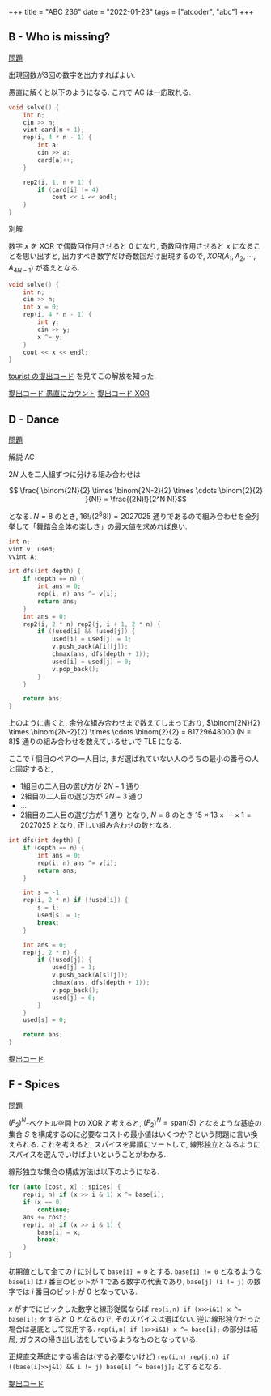 +++
title = "ABC 236"
date = "2022-01-23"
tags = ["atcoder", "abc"]
+++



## B - Who is missing?

[問題](https://atcoder.jp/contests/abc236/tasks/abc236_b)

出現回数が3回の数字を出力すればよい.

愚直に解くと以下のようになる. これで AC は一応取れる.

```cpp
void solve() {
    int n;
    cin >> n;
    vint card(n + 1);
    rep(i, 4 * n - 1) {
        int a;
        cin >> a;
        card[a]++;
    }

    rep2(i, 1, n + 1) {
        if (card[i] != 4)
            cout << i << endl;
    }
}
```

別解

数字 $x$ を XOR で偶数回作用させると 0 になり, 奇数回作用させると $x$ になることを思い出すと,
出力すべき数字だけ奇数回だけ出現するので, $XOR(A_1, A_2, \cdots, A_{4N-1})$ が答えとなる.

```cpp
void solve() {
    int n;
    cin >> n;
    int x = 0;
    rep(i, 4 * n - 1) {
        int y;
        cin >> y;
        x ^= y;
    }
    cout << x << endl;
}
```

[tourist の提出コード](https://atcoder.jp/contests/abc236/submissions/28719049) を見てこの解放を知った.

[提出コード 愚直にカウント](https://atcoder.jp/contests/abc236/submissions/28723521)
[提出コード XOR](https://atcoder.jp/contests/abc236/submissions/28760849)

## D - Dance

[問題](https://atcoder.jp/contests/abc236/tasks/abc236_d)

解説 AC

$2N$ 人を二人組ずつに分ける組み合わせは

$$
\frac{ \binom{2N}{2} \times \binom{2N-2}{2} \times \cdots \binom{2}{2} }{N!} = \frac{(2N)!}{2^N N!}$$

となる. $N = 8$ のとき, $16! / (2^8 8!) = 2027025$ 通りであるので組み合わせを全列挙して「舞踏会全体の楽しさ」の最大値を求めれば良い.

```cpp
int n;
vint v, used;
vvint A;

int dfs(int depth) {
    if (depth == n) {
        int ans = 0;
        rep(i, n) ans ^= v[i];
        return ans;
    }
    int ans = 0;
    rep2(i, 2 * n) rep2(j, i + 1, 2 * n) {
        if (!used[i] && !used[j]) {
            used[i] = used[j] = 1;
            v.push_back(A[i][j]);
            chmax(ans, dfs(depth + 1));
            used[i] = used[j] = 0;
            v.pop_back();
        }
    }

    return ans;
}
```

上のように書くと, 余分な組み合わせまで数えてしまっており, $\binom{2N}{2} \times \binom{2N-2}{2} \times \cdots \binom{2}{2} = 81729648000 (N = 8)$ 通りの組み合わせを数えているせいで TLE になる.

ここで $i$ 個目のペアの一人目は, まだ選ばれていない人のうちの最小の番号の人と固定すると,
- 1組目の二人目の選び方が $2N-1$ 通り
- 2組目の二人目の選び方が $2N-3$ 通り
- ...
- 2組目の二人目の選び方が $1$ 通り
となり, $N = 8$ のとき $15 \times 13 \times \cdots \times 1 = 2027025$ となり, 正しい組み合わせの数となる.

```cpp
int dfs(int depth) {
    if (depth == n) {
        int ans = 0;
        rep(i, n) ans ^= v[i];
        return ans;
    }

    int s = -1;
    rep(i, 2 * n) if (!used[i]) {
        s = i;
        used[s] = 1;
        break;
    }

    int ans = 0;
    rep(j, 2 * n) {
        if (!used[j]) {
            used[j] = 1;
            v.push_back(A[s][j]);
            chmax(ans, dfs(depth + 1));
            v.pop_back();
            used[j] = 0;
        }
    }
    used[s] = 0;

    return ans;
}
```

[提出コード](https://atcoder.jp/contests/abc236/submissions/28758809)

## F - Spices
[問題](https://atcoder.jp/contests/abc236/tasks/abc236_f)

$(F_2)^N$-ベクトル空間上の XOR と考えると, $(F_2)^N = \mathrm{span}(S)$ となるような基底の集合 $S$ を構成するのに必要なコストの最小値はいくつか？という問題に言い換えられる.
これを考えると, スパイスを昇順にソートして, 線形独立となるようにスパイスを選んでいけばよいということがわかる.

線形独立な集合の構成方法は以下のようになる.

```cpp
for (auto [cost, x] : spices) {
    rep(i, n) if (x >> i & 1) x ^= base[i];
    if (x == 0)
        continue;
    ans += cost;
    rep(i, n) if (x >> i & 1) {
        base[i] = x;
        break;
    }
}
```
初期値として全ての $i$ に対して `base[i] = 0` とする.
`base[i] != 0` となるような `base[i]` は $i$ 番目のビットが 1 である数字の代表であり, `base[j] (i != j)` の数字では $i$ 番目のビットが 0 となっている.

$x$ がすでにピックした数字と線形従属ならば `rep(i,n) if (x>>i&1) x ^= base[i];` をすると $0$ となるので,
そのスパイスは選ばない.
逆に線形独立だった場合は基底として採用する.
`rep(i,n) if (x>>i&1) x ^= base[i];` の部分は結局, ガウスの掃き出し法をしているようなものとなっている.

正規直交基底にする場合は(する必要ないけど) `rep(i,n) rep(j,n) if ((base[i]>>j&1) && i != j) base[i] ^= base[j];` とするとなる.

[提出コード](https://atcoder.jp/contests/abc236/submissions/28811515)
